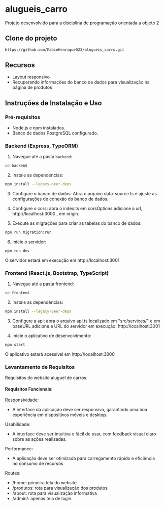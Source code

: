 # alugueis_carro
Projeto desenvolvido para a disciplina de programação orientada a objeto 2

## Clone do projeto
```bash
https://github.com/FabioHenrique023/alugueis_carro.git
```
## Recursos

- Layout responsivo
- Recuperando informações do banco de dados para visualização na página de produtos

## Instruções de Instalação e Uso

### Pré-requisitos

- Node.js e npm instalados.
- Banco de dados PostgreSQL configurado.

### Backend (Express, TypeORM)

1. Navegue até a pasta `backend`:

```bash
cd backend
```

2. Instale as dependencias:
```bash
npm install --legacy-peer-deps
```
3. Configure o banco de dados: Abra o arquivo data-source.ts e ajuste as configurações de conexão do banco de dados.

4. Configure o cors: abra o index.ts em corsOptions  adicione a url, http://localhost:3000 , em origin. 

5. Execute as migrações para criar as tabelas do banco de dados:
```bash
npm run migration:run
```
6. Inicie o servidor:
```bash
npm run dev
```
O servidor estará em execução em http://localhost:3001

### Frontend (React.js, Bootstrap, TypeScript)
1. Navegue até a pasta frontend:
```bash
cd frontend
```
2. Instale as dependências:
```bash
npm install --legacy-peer-deps
```
3. Configure a api: abra o arquivo api.ts localizado em "src/services/" e em baseURL adicione a URL do servidor em execução. http://localhost:3001 

4. Inicie o aplicativo de desenvolvimento:
```bash
npm start
```
O aplicativo estará acessível em http://localhost:3000

### Levantamento de Requisitos

Requisitos do website aluguel de carros:

#### Requisitos Funcionais:

Responsividade:

+ A interface da aplicação deve ser responsiva, garantindo uma boa experiência em dispositivos móveis e desktop.

Usabilidade:

+ A interface deve ser intuitiva e fácil de usar, com feedback visual claro sobre as ações realizadas.

Performance:

+ A aplicação deve ser otimizada para carregamento rápido e eficiência no consumo de recursos

Routes:

+ /home: primeira tela do website
+ /produtos: rota para visualização dos produtos
+ /about: rota para visualização informativa
+ /admin/: apenas tela de login